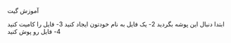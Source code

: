 آموزش گیت



ابتدا دنبال این پوشه بگردید
2- یک فایل به نام خودتون ایجاد کنید
3- فایل را کامیت کنید
4- فایل رو پوش کنید
